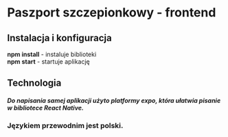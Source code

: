 # Paszport szczepionkowy - frontend
## Instalacja i konfiguracja
**npm install** - instaluje biblioteki   
**npm start** - startuje aplikację   
## Technologia
##### Do napisania samej aplikacji użyto platformy expo, która ułatwia pisanie w bibliotece React Native.
### Językiem przewodnim jest polski.
